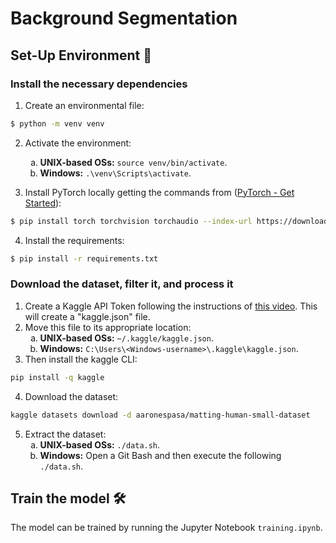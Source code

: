 # Background Segmentation

## Set-Up Environment 🌲 
### Install the necessary dependencies
1. Create an environmental file:
```sh
$ python -m venv venv
```

2. Activate the environment:
   <ol type="a">
     <li><b>UNIX-based OSs:</b> <code>source venv/bin/activate</code>.</li>
     <li><b>Windows:</b> <code>.\venv\Scripts\activate</code>.</li>
   </ol>

3. Install PyTorch locally getting the commands from ([PyTorch - Get Started](https://pytorch.org/get-started/locally/)):
```sh
$ pip install torch torchvision torchaudio --index-url https://download.pytorch.org/whl/cu121
```

4. Install the requirements:
```sh
$ pip install -r requirements.txt
```

### Download the dataset, filter it, and process it

1. Create a Kaggle API Token following the instructions of [this video](https://www.youtube.com/watch?v=L-CzBRXefXY). This will create a "kaggle.json" file.
2. Move this file to its appropriate location:
   <ol type="a">
     <li><b>UNIX-based OSs:</b> <code>~/.kaggle/kaggle.json</code>.</li>
     <li><b>Windows:</b> <code>C:\Users\&lt;Windows-username&gt;\.kaggle\kaggle.json</code>.</li>
   </ol>
3. Then install the kaggle CLI:
```bash
pip install -q kaggle
```
4. Download the dataset:
```bash
kaggle datasets download -d aaronespasa/matting-human-small-dataset
```
5. Extract the dataset:
   <ol type="a">
     <li><b>UNIX-based OSs:</b> <code>./data.sh</code>.</li>
     <li><b>Windows:</b> Open a Git Bash and then execute the following <code>./data.sh</code>.</li>
   </ol>  

## Train the model 🛠
The model can be trained by running the Jupyter Notebook `training.ipynb`.
